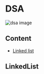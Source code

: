 # DSA

![dsa image](https://encrypted-tbn0.gstatic.com/images?q=tbn:ANd9GcRgNToAIa1Bg9cRT4FaEBs2IJ3VgFXRtc_HKg&usqp=CAU)

## Content

- [Linked list](#linkedlist)

## LinkedList

